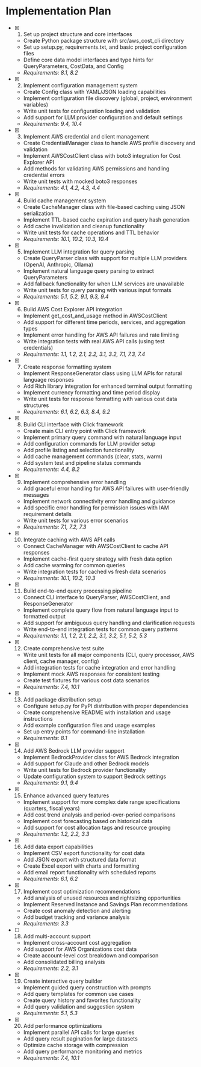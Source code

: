 # Implementation Plan

- [x] 1. Set up project structure and core interfaces
  - Create Python package structure with src/aws_cost_cli directory
  - Set up setup.py, requirements.txt, and basic project configuration files
  - Define core data model interfaces and type hints for QueryParameters, CostData, and Config
  - _Requirements: 8.1, 8.2_

- [x] 2. Implement configuration management system
  - Create Config class with YAML/JSON loading capabilities
  - Implement configuration file discovery (global, project, environment variables)
  - Write unit tests for configuration loading and validation
  - Add support for LLM provider configuration and default settings
  - _Requirements: 9.4, 10.4_

- [x] 3. Implement AWS credential and client management
  - Create CredentialManager class to handle AWS profile discovery and validation
  - Implement AWSCostClient class with boto3 integration for Cost Explorer API
  - Add methods for validating AWS permissions and handling credential errors
  - Write unit tests with mocked boto3 responses
  - _Requirements: 4.1, 4.2, 4.3, 4.4_

- [x] 4. Build cache management system
  - Create CacheManager class with file-based caching using JSON serialization
  - Implement TTL-based cache expiration and query hash generation
  - Add cache invalidation and cleanup functionality
  - Write unit tests for cache operations and TTL behavior
  - _Requirements: 10.1, 10.2, 10.3, 10.4_

- [x] 5. Implement LLM integration for query parsing
  - Create QueryParser class with support for multiple LLM providers (OpenAI, Anthropic, Ollama)
  - Implement natural language query parsing to extract QueryParameters
  - Add fallback functionality for when LLM services are unavailable
  - Write unit tests for query parsing with various input formats
  - _Requirements: 5.1, 5.2, 9.1, 9.3, 9.4_

- [x] 6. Build AWS Cost Explorer API integration
  - Implement get_cost_and_usage method in AWSCostClient
  - Add support for different time periods, services, and aggregation types
  - Implement error handling for AWS API failures and rate limiting
  - Write integration tests with real AWS API calls (using test credentials)
  - _Requirements: 1.1, 1.2, 2.1, 2.2, 3.1, 3.2, 7.1, 7.3, 7.4_

- [x] 7. Create response formatting system
  - Implement ResponseGenerator class using LLM APIs for natural language responses
  - Add Rich library integration for enhanced terminal output formatting
  - Implement currency formatting and time period display
  - Write unit tests for response formatting with various cost data structures
  - _Requirements: 6.1, 6.2, 6.3, 8.4, 9.2_

- [x] 8. Build CLI interface with Click framework
  - Create main CLI entry point with Click framework
  - Implement primary query command with natural language input
  - Add configuration commands for LLM provider setup
  - Add profile listing and selection functionality
  - Add cache management commands (clear, stats, warm)
  - Add system test and pipeline status commands
  - _Requirements: 4.4, 8.2_

- [x] 9. Implement comprehensive error handling
  - Add graceful error handling for AWS API failures with user-friendly messages
  - Implement network connectivity error handling and guidance
  - Add specific error handling for permission issues with IAM requirement details
  - Write unit tests for various error scenarios
  - _Requirements: 7.1, 7.2, 7.3_

- [x] 10. Integrate caching with AWS API calls
  - Connect CacheManager with AWSCostClient to cache API responses
  - Implement cache-first query strategy with fresh data option
  - Add cache warming for common queries
  - Write integration tests for cached vs fresh data scenarios
  - _Requirements: 10.1, 10.2, 10.3_

- [x] 11. Build end-to-end query processing pipeline
  - Connect CLI interface to QueryParser, AWSCostClient, and ResponseGenerator
  - Implement complete query flow from natural language input to formatted output
  - Add support for ambiguous query handling and clarification requests
  - Write end-to-end integration tests for common query patterns
  - _Requirements: 1.1, 1.2, 2.1, 2.2, 3.1, 3.2, 5.1, 5.2, 5.3_

- [x] 12. Create comprehensive test suite
  - Write unit tests for all major components (CLI, query processor, AWS client, cache manager, config)
  - Add integration tests for cache integration and error handling
  - Implement mock AWS responses for consistent testing
  - Create test fixtures for various cost data scenarios
  - _Requirements: 7.4, 10.1_

- [x] 13. Add package distribution setup
  - Configure setup.py for PyPI distribution with proper dependencies
  - Create comprehensive README with installation and usage instructions
  - Add example configuration files and usage examples
  - Set up entry points for command-line installation
  - _Requirements: 8.1_

- [x] 14. Add AWS Bedrock LLM provider support
  - Implement BedrockProvider class for AWS Bedrock integration
  - Add support for Claude and other Bedrock models
  - Write unit tests for Bedrock provider functionality
  - Update configuration system to support Bedrock settings
  - _Requirements: 9.1, 9.4_

- [x] 15. Enhance advanced query features
  - Implement support for more complex date range specifications (quarters, fiscal years)
  - Add cost trend analysis and period-over-period comparisons
  - Implement cost forecasting based on historical data
  - Add support for cost allocation tags and resource grouping
  - _Requirements: 1.2, 2.2, 3.3_

- [x] 16. Add data export capabilities
  - Implement CSV export functionality for cost data
  - Add JSON export with structured data format
  - Create Excel export with charts and formatting
  - Add email report functionality with scheduled reports
  - _Requirements: 6.1, 6.2_

- [x] 17. Implement cost optimization recommendations
  - Add analysis of unused resources and rightsizing opportunities
  - Implement Reserved Instance and Savings Plan recommendations
  - Create cost anomaly detection and alerting
  - Add budget tracking and variance analysis
  - _Requirements: 3.3_

- [ ] 18. Add multi-account support
  - Implement cross-account cost aggregation
  - Add support for AWS Organizations cost data
  - Create account-level cost breakdown and comparison
  - Add consolidated billing analysis
  - _Requirements: 2.2, 3.1_

- [x] 19. Create interactive query builder
  - Implement guided query construction with prompts
  - Add query templates for common use cases
  - Create query history and favorites functionality
  - Add query validation and suggestion system
  - _Requirements: 5.1, 5.3_

- [x] 20. Add performance optimizations
  - Implement parallel API calls for large queries
  - Add query result pagination for large datasets
  - Optimize cache storage with compression
  - Add query performance monitoring and metrics
  - _Requirements: 7.4, 10.1_